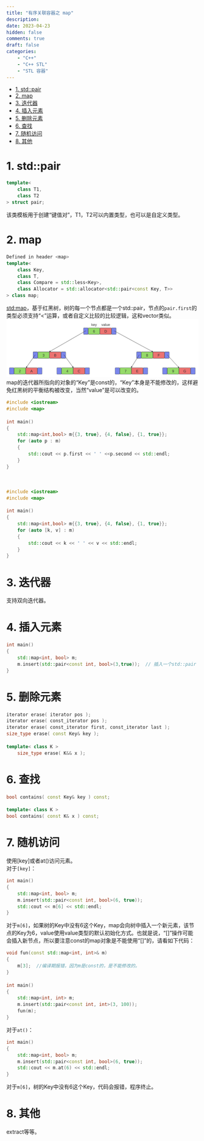 ```yaml
---
title: "有序关联容器之 map"
description: 
date: 2023-04-23
hidden: false
comments: true
draft: false
categories:
    - "C++"
    - "C++ STL"
    - "STL 容器"
---
```




- [1. std::pair](#1-stdpair)
- [2. map](#2-map)
- [3. 迭代器](#3-迭代器)
- [4. 插入元素](#4-插入元素)
- [5. 删除元素](#5-删除元素)
- [6. 查找](#6-查找)
- [7. 随机访问](#7-随机访问)
- [8. 其他](#8-其他)



# 1. std::pair
```cpp
template<
    class T1,
    class T2
> struct pair;
```
该类模板用于创建“键值对”，T1，T2可以内置类型，也可以是自定义类型。     

# 2. map
```cpp
Defined in header <map>
template<
    class Key,
    class T,
    class Compare = std::less<Key>,
    class Allocator = std::allocator<std::pair<const Key, T>>
> class map;
```
[std:map](https://en.cppreference.com/w/cpp/container/map.html)，基于红黑树，树的每一个节点都是一个std::pair，节点的`pair.first`的类型必须支持“<”运算，或者自定义比较的比较逻辑，这和vector类似。  
![](map.svg)  
map的迭代器所指向的对象的“Key”是const的，“Key”本身是不能修改的，这样避免红黑树的平衡结构被改变，当然“value”是可以改变的。   


```cpp
#include <iostream>
#include <map>

int main()
{
    std::map<int,bool> m{{3, true}, {4, false}, {1, true}};
    for (auto p : m) 
    {
        std::cout << p.first << ' ' <<p.second << std::endl;
    }
}
```    
　　　　　　　
```cpp
#include <iostream>
#include <map>

int main()
{
    std::map<int,bool> m{{3, true}, {4, false}, {1, true}};
    for (auto [k, v] : m) 
    {
        std::cout << k << ' ' << v << std::endl;
    }
}
```

# 3. 迭代器
支持双向迭代器。

# 4. 插入元素
```cpp
int main()
{
    std::map<int, bool> m;
    m.insert(std::pair<const int, bool>(3,true));  // 插入一个std::pair
}
```

# 5. 删除元素
```cpp
iterator erase( iterator pos );                              
iterator erase( const_iterator pos );                         
iterator erase( const_iterator first, const_iterator last );  
size_type erase( const Key& key );                            

template< class K > 
    size_type erase( K&& x );                
```

# 6. 查找
```cpp
bool contains( const Key& key ) const;  

template< class K >
bool contains( const K& x ) const;      
```

# 7. 随机访问
使用[key]或者at()访问元素。  
对于`[key]`：   
```cpp
int main()
{
    std::map<int, bool> m;
    m.insert(std::pair<const int, bool>(6, true));
    std::cout << m[6] << std::endl;
}
```
对于`m[6]`，如果树的Key中没有6这个Key，map会向树中插入一个新元素，该节点的Key为6，value使用value类型的默认初始化方式。也就是说，“[]”操作可能会插入新节点，所以要注意const的map对象是不能使用“[]”的，请看如下代码：
```cpp
void fun(const std::map<int, int>& m)
{
    m[3];  //编译期报错，因为m是const的，是不能修改的。
}

int main()
{
    std::map<int, int> m;
    m.insert(std::pair<const int, int>(3, 100));
    fun(m);
}
```


对于`at()`：    
```cpp
int main()
{
    std::map<int, bool> m;
    m.insert(std::pair<const int, bool>(6, true));
    std::cout << m.at(6) << std::endl;
}
```
对于`m[6]`，树的Key中没有6这个Key，代码会报错，程序终止。


# 8. 其他
extract等等。